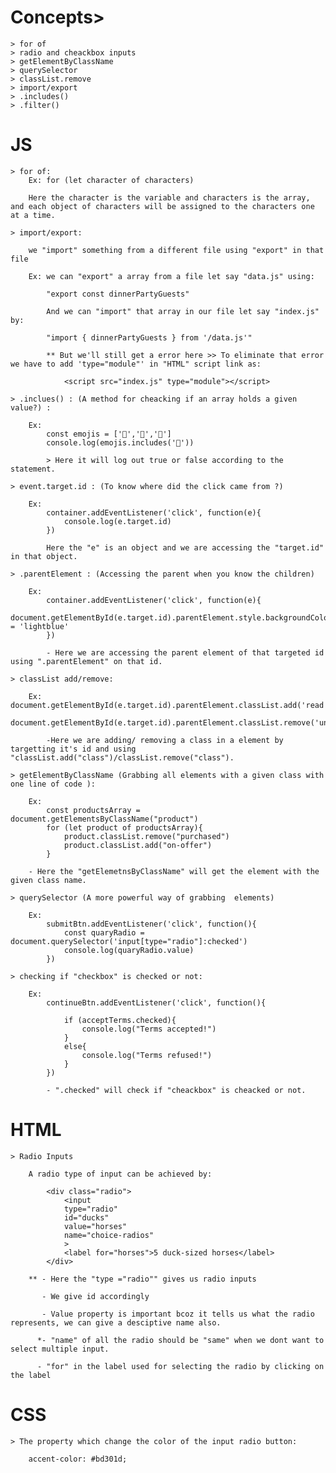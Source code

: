 # Concepts>

    > for of
    > radio and cheackbox inputs
    > getElementByClassName
    > querySelector
    > classList.remove
    > import/export
    > .includes()
    > .filter()

# JS
    > for of:
        Ex: for (let character of characters)

        Here the character is the variable and characters is the array, and each object of characters will be assigned to the characters one at a time.

    > import/export:

        we "import" something from a different file using "export" in that file
        
        Ex: we can "export" a array from a file let say "data.js" using:

            "export const dinnerPartyGuests"

            And we can "import" that array in our file let say "index.js" by:

            "import { dinnerPartyGuests } from '/data.js'"

            ** But we'll still get a error here >> To eliminate that error we have to add 'type="module"' in "HTML" script link as:

                <script src="index.js" type="module"></script> 

    > .inclues() : (A method for cheacking if an array holds a given value?) :

        Ex: 
            const emojis = ['🐥','🐯','🐼']
            console.log(emojis.includes('🐴'))
            
            > Here it will log out true or false according to the statement.

    > event.target.id : (To know where did the click came from ?)

        Ex: 
            container.addEventListener('click', function(e){
                console.log(e.target.id)
            })

            Here the "e" is an object and we are accessing the "target.id" in that object.

    > .parentElement : (Accessing the parent when you know the children)

        Ex: 
            container.addEventListener('click', function(e){
                document.getElementById(e.target.id).parentElement.style.backgroundColor = 'lightblue'
            })

            - Here we are accessing the parent element of that targeted id using ".parentElement" on that id.

    > classList add/remove:

        Ex: document.getElementById(e.target.id).parentElement.classList.add('read')
            document.getElementById(e.target.id).parentElement.classList.remove('unread')

            -Here we are adding/ removing a class in a element by targetting it's id and using "classList.add("class")/classList.remove("class").

    > getElementByClassName (Grabbing all elements with a given class with one line of code ):

        Ex:
            const productsArray = document.getElementsByClassName("product")
            for (let product of productsArray){
                product.classList.remove("purchased")
                product.classList.add("on-offer")
            }

        - Here the "getElemetnsByClassName" will get the element with the given class name.

    > querySelector (A more powerful way of grabbing  elements)

        Ex:  
            submitBtn.addEventListener('click', function(){
                const quaryRadio = document.querySelector('input[type="radio"]:checked')
                console.log(quaryRadio.value)
            })

    > checking if "checkbox" is checked or not:

        Ex: 
            continueBtn.addEventListener('click', function(){
  
                if (acceptTerms.checked){
                    console.log("Terms accepted!")    
                }
                else{
                    console.log("Terms refused!")         
                }
            })

            - ".checked" will check if "cheackbox" is cheacked or not.

        

# HTML
    > Radio Inputs
        
        A radio type of input can be achieved by:

            <div class="radio">
                <input 
                type="radio"
                id="ducks"
                value="horses"
                name="choice-radios"
                >
                <label for="horses">5 duck-sized horses</label>
            </div>
 
        ** - Here the "type ="radio"" gives us radio inputs
           
           - We give id accordingly
           
           - Value property is important bcoz it tells us what the radio represents, we can give a desciptive name also.
          
          *- "name" of all the radio should be "same" when we dont want to select multiple input.
          
          - "for" in the label used for selecting the radio by clicking on the label 

# CSS

    > The property which change the color of the input radio button:

        accent-color: #bd301d; 